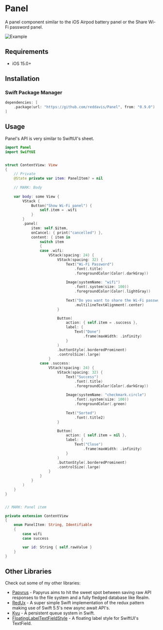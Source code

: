 # Panel

A panel component similar to the iOS Airpod battery panel or the Share Wi-Fi password panel. 

![Example](https://cln.sh/YYZHmu/download)

## Requirements

- iOS 15.0+

## Installation

### Swift Package Manager

```swift
dependencies: [
    .package(url: "https://github.com/reddavis/Panel", from: "0.9.0")
]
```

## Usage

Panel's API is very similar to SwiftUI's sheet.

```swift
import Panel
import SwiftUI


struct ContentView: View
{
    // Private
    @State private var item: PanelItem? = nil
    
    // MARK: Body
    
    var body: some View {
        VStack {
            Button("Show Wi-Fi panel") {
                self.item = .wifi
            }
        }
        .panel(
            item: self.$item,
            onCancel: { print("cancelled") },
            content: { item in
                switch item
                {
                case .wifi:
                    VStack(spacing: 24) {
                        VStack(spacing: 32) {
                            Text("Wi-Fi Password")
                                .font(.title)
                                .foregroundColor(Color(.darkGray))
                            
                            Image(systemName: "wifi")
                                .font(.system(size: 100))
                                .foregroundColor(Color(.lightGray))
                            
                            Text("Do you want to share the Wi-Fi password for \"Home\" with Pita Bread?")
                                .multilineTextAlignment(.center)
                        }

                        Button(
                            action: { self.item = .success },
                            label: {
                                Text("Done")
                                    .frame(maxWidth: .infinity)
                            }
                        )
                        .buttonStyle(.borderedProminent)
                        .controlSize(.large)
                    }
                case .success:
                    VStack(spacing: 24) {
                        VStack(spacing: 32) {
                            Text("Success")
                                .font(.title)
                                .foregroundColor(Color(.darkGray))
                            
                            Image(systemName: "checkmark.circle")
                                .font(.system(size: 100))
                                .foregroundColor(.green)
                            
                            Text("Sorted")
                                .font(.title2)
                        }

                        Button(
                            action: { self.item = nil },
                            label: {
                                Text("Close")
                                    .frame(maxWidth: .infinity)
                            }
                        )
                        .buttonStyle(.borderedProminent)
                        .controlSize(.large)
                    }
                }
            }
        )
    }
}


// MARK: Panel item

private extension ContentView
{
    enum PanelItem: String, Identifiable
    {
        case wifi
        case success

        var id: String { self.rawValue }
    }
}

```

## Other Libraries

Check out some of my other libraries:

- [Papyrus](https://github.com/reddavis/Papyrus) - Papyrus aims to hit the sweet spot between saving raw API responses to the file system and a fully fledged database like Realm.
- [RedUx](https://github.com/reddavis/RedUx) - A super simple Swift implementation of the redux pattern making use of Swift 5.5's new async await API's.
- [Kyu](https://github.com/reddavis/Kyu) - A persistent queue system in Swift.
- [FloatingLabelTextFieldStyle](https://github.com/reddavis/FloatingLabelTextFieldStyle) - A floating label style for SwiftUI's TextField.
